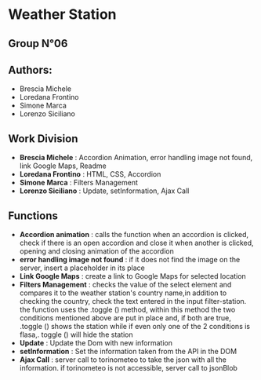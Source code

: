 # Weather Station
## Group N°06
## Authors:
- Brescia Michele
- Loredana Frontino 
- Simone Marca 
- Lorenzo Siciliano

## Work Division

 - **Brescia Michele** : Accordion Animation, error handling image not found, link Google Maps, Readme
 - **Loredana Frontino** : HTML, CSS, Accordion
 - **Simone Marca** : Filters Management
 - **Lorenzo Siciliano** : Update, setInformation, Ajax Call
 ## Functions
- **Accordion animation** : calls the function when an accordion is clicked, check if there is an open accordion and close it when another is clicked, opening and closing animation of the accordion
- **error handling image not found** : if it does not find the image on the server, insert a placeholder in its place 
- **Link Google Maps** : create a link to Google Maps for selected location 
- **Filters Management** : checks the value of the select element and compares it to the weather station's country name,in addition to checking the country, check the text entered in the input filter-station. the function uses the .toggle () method, within this method the two conditions mentioned above are put in place and, if both are true, .toggle () shows the station while if even only one of the 2 conditions is flasa,. toggle () will hide the station
- **Update** : Update the Dom with new information
- **setInformation** : Set the information taken from the API in the DOM
- **Ajax Call** : server call to torinometeo to take the json with all the information. if torinometeo is not accessible, server call to jsonBlob
